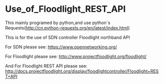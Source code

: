 Use_of_Floodlight_REST_API
==========================

This mainly programed by python,and use python\`s Requests(http://cn.python-requests.org/en/latest/index.html)

This is for the use of SDN controller Floodlight northband API

For SDN please see: https://www.opennetworking.org/

For Floodlight please see: http://www.projectfloodlight.org/floodlight/

And For Floodlight REST API please see: http://docs.projectfloodlight.org/display/floodlightcontroller/Floodlight+REST+API

